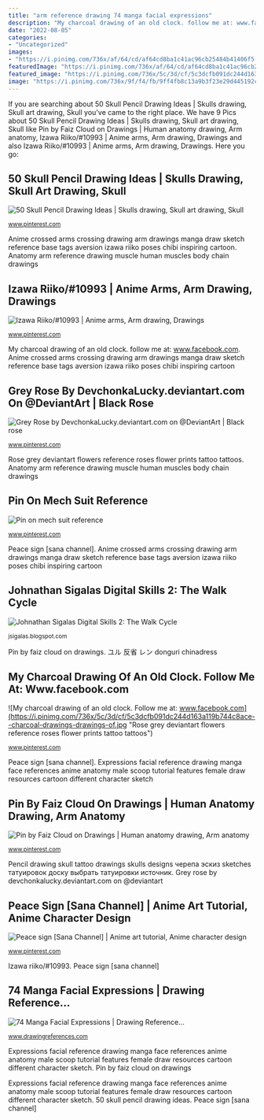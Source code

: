 ```yaml
---
title: "arm reference drawing 74 manga facial expressions"
description: "My charcoal drawing of an old clock. follow me at: www.facebook.com"
date: "2022-08-05"
categories:
- "Uncategorized"
images:
- "https://i.pinimg.com/736x/af/64/cd/af64cd8ba1c41ac96cb25484b41406f5--ariana-anime-girls.jpg"
featuredImage: "https://i.pinimg.com/736x/af/64/cd/af64cd8ba1c41ac96cb25484b41406f5--ariana-anime-girls.jpg"
featured_image: "https://i.pinimg.com/736x/5c/3d/cf/5c3dcfb091dc244d163a119b744c8ace--charcoal-drawings-drawings-of.jpg"
image: "https://i.pinimg.com/736x/9f/f4/fb/9ff4fb8c13a9b3f23e29d445192cb64e.jpg"
---
```


If you are searching about 50 Skull Pencil Drawing Ideas | Skulls drawing, Skull art drawing, Skull you've came to the right place. We have 9 Pics about 50 Skull Pencil Drawing Ideas | Skulls drawing, Skull art drawing, Skull like Pin by Faiz Cloud on Drawings | Human anatomy drawing, Arm anatomy, Izawa Riiko/#10993 | Anime arms, Arm drawing, Drawings and also Izawa Riiko/#10993 | Anime arms, Arm drawing, Drawings. Here you go:

## 50 Skull Pencil Drawing Ideas | Skulls Drawing, Skull Art Drawing, Skull

![50 Skull Pencil Drawing Ideas | Skulls drawing, Skull art drawing, Skull](https://i.pinimg.com/736x/9f/f4/fb/9ff4fb8c13a9b3f23e29d445192cb64e.jpg "My charcoal drawing of an old clock. follow me at: www.facebook.com")

<small>www.pinterest.com</small>

Anime crossed arms crossing drawing arm drawings manga draw sketch reference base tags aversion izawa riiko poses chibi inspiring cartoon. Anatomy arm reference drawing muscle human muscles body chain drawings

## Izawa Riiko/#10993 | Anime Arms, Arm Drawing, Drawings

![Izawa Riiko/#10993 | Anime arms, Arm drawing, Drawings](https://i.pinimg.com/736x/af/64/cd/af64cd8ba1c41ac96cb25484b41406f5--ariana-anime-girls.jpg "Cycle walk animation poses frames skills key positions sigalas johnathan digital arm")

<small>www.pinterest.com</small>

My charcoal drawing of an old clock. follow me at: www.facebook.com. Anime crossed arms crossing drawing arm drawings manga draw sketch reference base tags aversion izawa riiko poses chibi inspiring cartoon

## Grey Rose By DevchonkaLucky.deviantart.com On @DeviantArt | Black Rose

![Grey Rose by DevchonkaLucky.deviantart.com on @DeviantArt | Black rose](https://i.pinimg.com/736x/f1/4b/fc/f14bfc9a9b6e49539538556c67059e65.jpg "Anatomy arm reference drawing muscle human muscles body chain drawings")

<small>www.pinterest.com</small>

Rose grey deviantart flowers reference roses flower prints tattoo tattoos. Anatomy arm reference drawing muscle human muscles body chain drawings

## Pin On Mech Suit Reference

![Pin on mech suit reference](https://i.pinimg.com/736x/58/1b/2f/581b2fc72f174a2a001ff60f5fe3ce5c--armor-concept-concept-art.jpg "Anatomy arm reference drawing muscle human muscles body chain drawings")

<small>www.pinterest.com</small>

Peace sign [sana channel]. Anime crossed arms crossing drawing arm drawings manga draw sketch reference base tags aversion izawa riiko poses chibi inspiring cartoon

## Johnathan Sigalas Digital Skills 2: The Walk Cycle

![Johnathan Sigalas Digital Skills 2: The Walk Cycle](http://2.bp.blogspot.com/-tCSWvyRD_1g/TZDZ2tb4pII/AAAAAAAAAAg/elJZHGPMwag/s1600/arm_poses_RW.jpg "Pin by faiz cloud on drawings")

<small>jsigalas.blogspot.com</small>

Pin by faiz cloud on drawings. ユル 反省 レン donguri chinadress

## My Charcoal Drawing Of An Old Clock. Follow Me At: Www.facebook.com

![My charcoal drawing of an old clock. Follow me at: www.facebook.com](https://i.pinimg.com/736x/5c/3d/cf/5c3dcfb091dc244d163a119b744c8ace--charcoal-drawings-drawings-of.jpg "Rose grey deviantart flowers reference roses flower prints tattoo tattoos")

<small>www.pinterest.com</small>

Peace sign [sana channel]. Expressions facial reference drawing manga face references anime anatomy male scoop tutorial features female draw resources cartoon different character sketch

## Pin By Faiz Cloud On Drawings | Human Anatomy Drawing, Arm Anatomy

![Pin by Faiz Cloud on Drawings | Human anatomy drawing, Arm anatomy](https://i.pinimg.com/736x/1d/a8/7c/1da87c39dbdaf5f19e8c18962de1c20f--chain-links-arm-muscles.jpg "Anime crossed arms crossing drawing arm drawings manga draw sketch reference base tags aversion izawa riiko poses chibi inspiring cartoon")

<small>www.pinterest.com</small>

Pencil drawing skull tattoo drawings skulls designs черепа эскиз sketches татуировок доску выбрать татуировки источник. Grey rose by devchonkalucky.deviantart.com on @deviantart

## Peace Sign [Sana Channel] | Anime Art Tutorial, Anime Character Design

![Peace sign [Sana Channel] | Anime art tutorial, Anime character design](https://i.pinimg.com/originals/9e/4c/f2/9e4cf250903fdf350c9727c9e68ca028.jpg "ユル 反省 レン donguri chinadress")

<small>www.pinterest.com</small>

Izawa riiko/#10993. Peace sign [sana channel]

## 74 Manga Facial Expressions | Drawing Reference...

![74 Manga Facial Expressions | Drawing Reference...](http://img.scoop.it/6rGxRkV5biqtDY6pQ9MpCoXXXL4j3HpexhjNOf_P3YmryPKwJ94QGRtDb3Sbc6KY "Pin by faiz cloud on drawings")

<small>www.drawingreferences.com</small>

Expressions facial reference drawing manga face references anime anatomy male scoop tutorial features female draw resources cartoon different character sketch. Pin by faiz cloud on drawings

Expressions facial reference drawing manga face references anime anatomy male scoop tutorial features female draw resources cartoon different character sketch. 50 skull pencil drawing ideas. Peace sign [sana channel]
